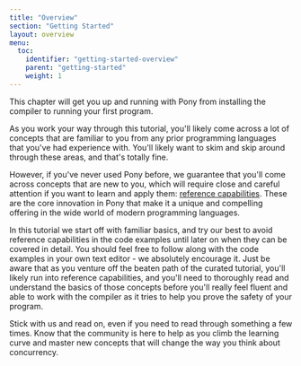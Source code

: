 ```yaml
---
title: "Overview"
section: "Getting Started"
layout: overview
menu:
  toc:
    identifier: "getting-started-overview"
    parent: "getting-started"
    weight: 1
---
```

This chapter will get you up and running with Pony from installing the compiler to running your first program. 

As you work your way through this tutorial, you'll likely come across a lot of concepts that are familiar to you from any prior programming languages that you've had experience with. You'll likely want to skim and skip around through these areas, and that's totally fine.

However, if you've never used Pony before, we guarantee that you'll come across concepts that are new to you, which will require close and careful attention if you want to learn and apply them: [reference capabilities](/reference-capabilities.html). These are the core innovation in Pony that make it a unique and compelling offering in the wide world of modern programming languages.

In this tutorial we start off with familiar basics, and try our best to avoid reference capabilities in the code examples until later on when they can be covered in detail. You should feel free to follow along with the code examples in your own text editor - we absolutely encourage it. Just be aware that as you venture off the beaten path of the curated tutorial, you'll likely run into reference capabilities, and you'll need to thoroughly read and understand the basics of those concepts before you'll really feel fluent and able to work with the compiler as it tries to help you prove the safety of your program.

Stick with us and read on, even if you need to read through something a few times. Know that the community is here to help as you climb the learning curve and master new concepts that will change the way you think about concurrency.
